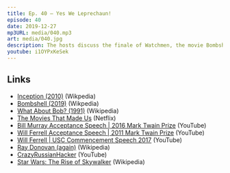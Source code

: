 ```yaml
---
title: Ep. 40 – Yes We Leprechaun!
episode: 40
date: 2019-12-27
mp3URL: media/040.mp3
art: media/040.jpg
description: The hosts discuss the finale of Watchmen, the movie Bombshell, how great and flaky Bill Murray is, and the end of the Star Wars Nonology.
youtube: i1OYPxKeSek
---
```


## Links

- [Inception (2010)](https://en.wikipedia.org/wiki/Inception) (Wikpedia)
- [Bombshell (2019)](<https://en.wikipedia.org/wiki/Bombshell_(2019_film)>) (Wikpedia)
- [What About Bob? (1991)](https://en.wikipedia.org/wiki/What_About_Bob%3F) (Wikipedia)
- [The Movies That Made Us](https://www.netflix.com/title/80990849) (Netflix)
- [Bill Murray Acceptance Speech | 2016 Mark Twain Prize](https://www.youtube.com/watch?v=tw0IRVMU7I4) (YouTube)
- [Will Ferrell Acceptance Speech | 2011 Mark Twain Prize](https://www.youtube.com/watch?v=y2ObE5_fg8k) (YouTube)
- [Will Ferrell | USC Commencement Speech 2017](https://www.youtube.com/watch?v=mfjGmBVAL-o) (YouTube)
- [Ray Donovan (again)](https://en.wikipedia.org/wiki/Ray_Donovan) (Wikipedia)
- [CrazyRussianHacker](https://www.youtube.com/user/CrazyRussianHacker/videos) (YouTube)
- [Star Wars: The Rise of Skywalker](https://en.wikipedia.org/wiki/Star_Wars:_The_Rise_of_Skywalker) (Wikipedia)

